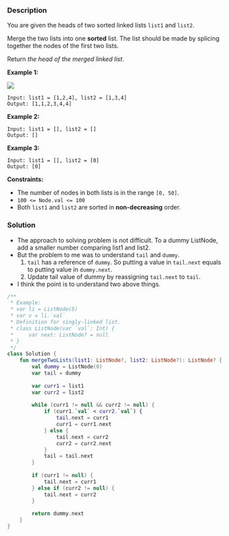 ### Description

You are given the heads of two sorted linked lists `list1` and `list2`.

Merge the two lists into one **sorted** list. The list should be made by splicing together the nodes of the first two lists.

Return *the head of the merged linked list*.

**Example 1:**

![](https://assets.leetcode.com/uploads/2020/10/03/merge_ex1.jpg)

```
Input: list1 = [1,2,4], list2 = [1,3,4]
Output: [1,1,2,3,4,4]

```

**Example 2:**

```
Input: list1 = [], list2 = []
Output: []

```

**Example 3:**

```
Input: list1 = [], list2 = [0]
Output: [0]

```

**Constraints:**

- The number of nodes in both lists is in the range `[0, 50]`.
- `100 <= Node.val <= 100`
- Both `list1` and `list2` are sorted in **non-decreasing** order.

### Solution

- The approach to solving problem is not difficult. To a dummy ListNode, add a smaller number comparing list1 and list2.
- But the problem to me was to understand `tail` and `dummy`.
    1. `tail` has a reference of `dummy`. So putting a value in `tail.next` equals to putting value in `dummy.next`.
    2. Update tail value of dummy by reassigning `tail.next` to `tail`.
- I think the point is to understand two above things.

```kotlin
/**
 * Example:
 * var li = ListNode(5)
 * var v = li.`val`
 * Definition for singly-linked list.
 * class ListNode(var `val`: Int) {
 *     var next: ListNode? = null
 * }
 */
class Solution {
    fun mergeTwoLists(list1: ListNode?, list2: ListNode?): ListNode? {
        val dummy = ListNode(0)
        var tail = dummy
        
        var curr1 = list1
        var curr2 = list2
        
        while (curr1 != null && curr2 != null) {
            if (curr1.`val` < curr2.`val`) {
                tail.next = curr1
                curr1 = curr1.next
            } else {
                tail.next = curr2
                curr2 = curr2.next
            }
            tail = tail.next
        }
        
        if (curr1 != null) {
            tail.next = curr1
        } else if (curr2 != null) {
            tail.next = curr2
        }
        
        return dummy.next
    }
}
```
